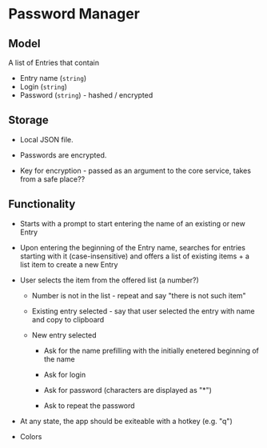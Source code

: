# Password Manager

## Model

A list of Entries that contain

* Entry name (`string`)
* Login (`string`)
* Password (`string`) - hashed / encrypted

## Storage

* Local JSON file.

* Passwords are encrypted.

* Key for encryption - passed as an argument to the core service, takes from a safe place??

## Functionality

* Starts with a prompt to start entering the name of an existing or new Entry

* Upon entering the beginning of the Entry name, searches for entries starting with it (case-insensitive) and offers a list of existing items + a list item to create a new Entry

* User selects the item from the offered list (a number?)

  * Number is not in the list - repeat and say "there is not such item"

  * Existing entry selected - say that user selected the entry with name and copy to clipboard

  * New entry selected

    * Ask for the name prefilling with the initially enetered beginning of the name

    * Ask for login

    * Ask for password (characters are displayed as "*")

    * Ask to repeat the password

* At any state, the app should be exiteable with a hotkey (e.g. "q")

* Colors
